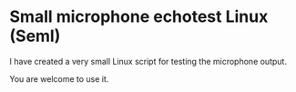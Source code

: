 # Small microphone echotest Linux (Seml)

I have created a very small Linux script for testing the microphone output. 

You are welcome to use it. 